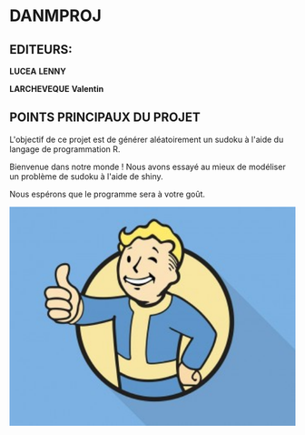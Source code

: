 # DANMPROJ
## EDITEURS:

__LUCEA__ __LENNY__

__LARCHEVEQUE__ __Valentin__

## POINTS PRINCIPAUX DU PROJET

L'objectif de ce projet est de générer aléatoirement un sudoku à l'aide du langage de programmation R.

Bienvenue dans notre monde ! Nous avons essayé au mieux de modéliser un problème de sudoku à l'aide de shiny.

Nous espérons que le programme sera à votre goût.



<img src="https://raw.githubusercontent.com/lucea97217/danmproj/main/www/tumblr_nrzvmyIdCo1qece2io1_1280-340x260.jpg" width="700" />
